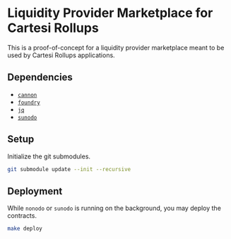 # Liquidity Provider Marketplace for Cartesi Rollups

This is a proof-of-concept for a liquidity provider marketplace meant to be used by Cartesi Rollups applications.

## Dependencies

- [`cannon`](https://usecannon.com)
- [`foundry`](https://book.getfoundry.sh)
- [`jq`](https://jqlang.github.io/jq/)
- [`sunodo`](https://sunodo.io)

## Setup

Initialize the git submodules.

```sh
git submodule update --init --recursive
```

## Deployment

While `nonodo` or `sunodo` is running on the background, you may deploy the contracts.

```sh
make deploy
```
